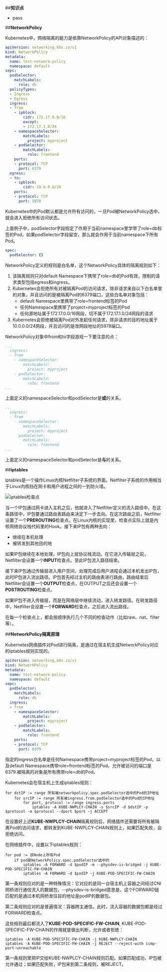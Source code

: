 ##**知识点**
- pass

##**NetworkPolicy**

Kubernetes中，网络隔离的能力是依靠NetworkPolicy的API对象描述的：
```yaml
apiVersion: networking.k8s.io/v1
kind: NetworkPolicy
metadata:
  name: test-network-policy
  namespace: default
sepc:
  podSelector:
    matchLabels:
      role: db
  policyTypes:
  - Ingress
  - Egress
  ingress:
  - from
    - ipblock:
        cidr: 172.17.0.0/16
        except:
        - 172.17.1.0/24
    - namespaceSelector:
        matchLabels:
          project: myproject
    - podSelector:
        matchLabels:
          role: frontend
    ports:
    - protocol: TCP
      port: 6379
  egress:
  - to:
    - ipblock:
        cidr: 10.0.0.0/24
    ports:
    - protocol: TCP
      port: 5978
```
Kubernetes中的Pod默认都是允许所有访问的，一旦Pod被NetworkPolicy选中，就会进入拒绝所有访问状态。

上面例子中，podSelector字段规定了作用于当前namespace里学带了role=db标签的Pod，如果podSelector字段留空，那么就会作用于当前namespace下所有Pod。

```yaml
spec:
  podSelector: {}
```

NetworkPolicy定义的规则是白名单，这个NetworkPolicy具体的隔离规则如下：
1. 该隔离规则只对default Namespace下携带了role=db的Pod有效，限制的请求类型包括egress和ingress。
2. Kubernetes会拒绝所有对被隔离Pod的访问请求，除非请求来自以下白名单里的对象，并且访问的是被隔离Pod的6379端口，这些白名单对象包括：
   - default Namespace里携带了role=frontend标签的Pod
   - 任何Namespace里携带了project=myproject标签的Pod
   - 任何源地址属于172.17.0.0/16网段，切不属于172.17.1.0/24网段的请求
3. Kubernetes会拒绝被隔离Pod对外发起任何请求，除非请求的目的地址属于10.0.0.0/24网段，并且访问的是改网段地址的5978端口。

NetworkPolicy对象中from和to字段游戏一下要注意的点：
```yaml
...
  ingress:
  - from
    - namespaceSelector:
        matchLabels:
          project: myproject
    - podSelector:
        matchLabels:
          role: frontend
...
```
上面定义的namespaceSelector和podSelector是**或**的关系。

```yaml
...
  ingress:
  - from
    - namespaceSelector:
        matchLabels:
          project: myproject
      podSelector:
        matchLabels:
          role: frontend
...
```
上面定义的namespaceSelector和podSelector是**与**的关系。


##**iptables**

iptables是一个操作Linux内核Netfilter子系统的界面。Netfilter子系统的作用相当于Linux内核挡在网卡和用户进程之间的一到防火墙。

![iptables检查点](C:/Users/root/Desktop/kubernetes/images/iptables检查点.png)

当一个IP包通过网卡进入主机之后，他就进入了Netfilter定义的流入路径中。在这条路径中，IP包要通过路由表路由来决定下一步去向。在这次路由之前，Netfilter设置了一个**PREROUTING**检查点。在Linux内核的实现里，检查点实际上就是内核网络协议栈代码里的Hook。接下来IP包有两种去向：
- 继续在本机处理
- 被转发到其他目的地

如果IP包继续在本地处理，IP包向上层协议栈流动。在它进入传输层之前，Netfilter会设置一个**INPUT**检查点。至此IP包流入路径结束。

接下来IP包通过传输层进入用户空间，处理完成后用户进程会通过本机发出IP包，此时IP包进入流出路径。IP包首先经过主机的路由表进行路由，路由结束后Netfilter会设置一个**OUTPUT**检查点，在OUTPUT之后还会设置一个**POSTROUTING**检查点。

如果IP包不进入传输层，而是在网络层中继续流动，进入转发路径。在转发路径中，Netfilter会设置一个**FORWARD**检查点，之后进入流出路径。

在每一个检查点上，都会按顺序执行几个不同的检查动作（比如raw、nat、filter等）。

##**NetworkPolicy隔离原理**

Kubernetes网络插件对Pod进行隔离，是通过在宿主机生成NetworkPolicy对应的iptables规则实现的。

```yaml
apiVersion: networking.k8s.io/v1
kind: NetworkPolicy
metadata:
  name: test-network-policy
  namespace: default
sepc:
  podSelector:
    matchLabels:
      role: db
  ingress:
  - from
    - namespaceSelector:
        matchLabels:
          project: myproject
    - podSelector:
        matchLabels:
          role: frontend
    ports:
    - protocol: TCP
      port: 6379
```

指定的ingress白名单是任何Namespace携带project=myproject标签的Pod，以及default Namespace携带role=frontend标签的Pod。允许被访问的端口是6379.被隔离的对象是所有携带role=db的Pod。

Kubernetes会在宿主机上生成iptables规则：
```
for dstIP := range 所有被networkpolicy.spec.podSelector选中的Pod的IP地址
    for srcIP := range 所有被ingress.from.podSelector选中的Pod的IP地址
        for port, protocol := range ingress.ports
            iptables -A KUBE-NWPLCY-CHAIN -s $srcIP -d $dstIP -p $protocol -m $protocol --dport $port -j ACCEPT
```

在设置好上述**KUBE-NWPLCY-CHAIN**隔离规则后，网络插件还需要将所有被隔离Pod的访问请求，都转发到KUBE-NWPLCY-CHAIN规则上，如果匹配失败，会拒绝访问。

在网络插件中，设置以下iptables规则：

```
for pod := 该Node上所有Pod
    if pod是NetworkPolicy.spec.podSelector选中的
        iptables -A FORWARD -d $podIP -m --physdev-is-bridged -j KUBE-POD-SPECIFIC-FW-CHAIN
        iptables -A FORWARD -d $podIP -j KUBE-POD-SPECIFIC-FW-CHAIN
```

第一条规则应对的是一种特殊情况：它对应的是同一台宿主机上容器之间经过CNI网桥进行通信流入的数据包，--physdev-is-bridged意思是，这个FORWARD链匹配的是通过本机网桥发往目的地址是podIP的数据包。

第二条规则应对的是普遍情况：容器跨主通信。此时，流入容器的数据包都是经过FORWARD检查点。

这些规则最后都流入了**KUBE-POD-SPECIFIC-FW-CHAIN**, KUBE-POD-SPECIFIC-FW-CHAIN的作用就是做出判断，允许或者拒绝：
```
iptables -A KUBE-POD-SPECIFIC-FW-CHAIN -j KUBE-NWPLCY-CHAIN
iptables -A KUBE-POD-SPECIFIC-FW-CHAIN -j REJECT --reject-with icmp-port-unreachable
```

第一条规则里把IP交给KUBE-NWPLCY-CHAIN规则匹配。如果匹配成功，IP包被允许通过；如果匹配失败，IP包来到第二条规则，被REJECT。